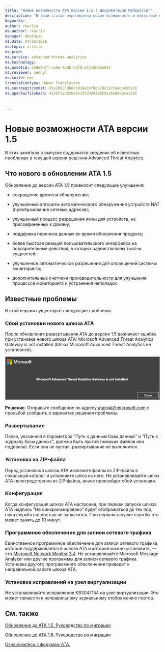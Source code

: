 ```yaml
---
title: "Новые возможности ATA версии 1.5 | Документация Майкрософт"
description: "В этой статье перечислены новые возможности и известные проблемы в ATA версии 1.5."
keywords: 
author: rkarlin
ms.author: rkarlin
manager: mbaldwin
ms.date: 04/28/2016
ms.topic: article
ms.prod: 
ms.service: advanced-threat-analytics
ms.technology: 
ms.assetid: a0d64aff-ca9e-4300-b3f8-eb3c8b8ae045
ms.reviewer: bennyl
ms.suite: ems
translationtype: Human Translation
ms.sourcegitcommit: 85e285c5d88e5916e0bf0eb7dd327cb4cb45b4cb
ms.openlocfilehash: 4130f19c828045327d9d439059a2beda9bca13dc


---
```


# <a name="whats-new-in-ata-version-15"></a>Новые возможности ATA версии 1.5
В этих заметках о выпуске содержатся сведения об известных проблемах в текущей версии решения Advanced Threat Analytics.

## <a name="whats-new-in-the-ata-15-update"></a>Что нового в обновлении ATA 1.5
Обновление до версии ATA 1.5 привносит следующие улучшения:

-   сокращение времени обнаружения;

-   улучшенный алгоритм автоматического обнаружения устройств NAT (преобразование сетевых адресов);

-   улучшенный процесс разрешения имен для устройств, не присоединенных к домену;

-   поддержка переноса данных во время обновления продукта;

-   более быстрая реакция пользовательского интерфейса на подозрительные действия, в которых задействованы тысячи сущностей;

-   улучшенное автоматическое разрешение для оповещений системы мониторинга;

-   дополнительные счетчики производительности для улучшения процессов мониторинга и устранения неполадок.

## <a name="known-issues"></a>Известные проблемы
В этой версии существуют следующие проблемы.

### <a name="new-ata-gateway-installation-fails"></a>Сбой установки нового шлюза ATA
После обновления развертывания ATA до версии 1.5 возникает ошибка при установке нового шлюза ATA: Microsoft Advanced Threat Analytics Gateway is not installed (Шлюз Microsoft Advanced Threat Analytics не установлен).

![Ошибка шлюза ATA](media/ata-install-error.png)

<b>Решение</b>. Отправьте сообщение по адресу <ataeval@microsoft.com> с просьбой сообщить о вариантах решения проблемы.
### <a name="deployment"></a>Развертывание
Папка, указанная в параметрах "Путь к данным базы данных" и "Путь к журналу базы данных", должна быть пустой (никаких файлов или подпапок).
Если она не пустая, развертывание не выполнится.

### <a name="installation-from-zip-file"></a>Установка из ZIP-файла
Перед установкой шлюза ATA извлеките файлы из ZIP-файла в локальный каталог и установите шлюз из него. Не устанавливайте шлюз ATA непосредственно из ZIP-файла, иначе произойдет сбой установки.

### <a name="configuration"></a>Конфигурация
Когда конфигурация шлюза ATA настроена, при первом запуске шлюза ATA надпись "Не синхронизировано" будет отображаться до тех пор, пока служба полностью не запустится. При первом запуске службы это может занять до 10 минут.

### <a name="network-capture-software"></a>Программное обеспечение для записи сетевого трафика
Единственное программное обеспечение для записи сетевого трафика, которое поддерживается в шлюзе ATA и которое можно установить, — это [Microsoft Network Monitor 3.4](http://www.microsoft.com/download/details.aspx?id=4865). Не устанавливайте Microsoft Message Analyzer или другие программы для записи сетевого трафика. Установка другого программного обеспечения приведет к неправильной работе шлюза ATA.

### <a name="kb-on-virtualization-host"></a>Установка исправлений на узел виртуализации
Не устанавливайте исправление KB3047154 на узел виртуализации. Это может привести к неправильному зеркальному отображению портов.

## <a name="see-also"></a>См. также

[Обновление до ATA 1.5. Руководство по миграции](ata-update-1.5-migration-guide.md)

[Обновление до ATA 1.6. Руководство по миграции](ata-update-1.6-migration-guide.md)

[Ознакомьтесь с форумом ATA.](https://social.technet.microsoft.com/Forums/security/home?forum=mata)



<!--HONumber=Jan17_HO1-->


